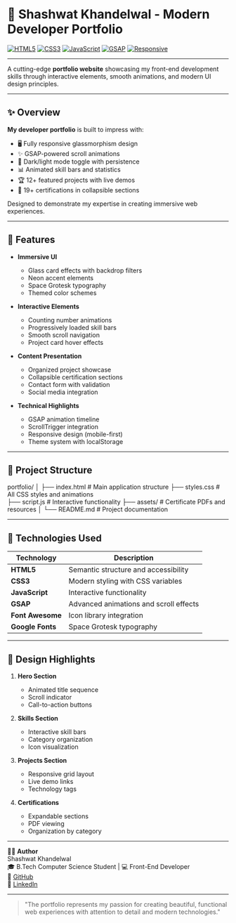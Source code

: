 # 🚀 Shashwat Khandelwal - Modern Developer Portfolio

[![HTML5](https://img.shields.io/badge/HTML5-E34F26?style=for-the-badge&logo=html5&logoColor=white)](#)
[![CSS3](https://img.shields.io/badge/CSS3-1572B6?style=for-the-badge&logo=css3&logoColor=white)](#)
[![JavaScript](https://img.shields.io/badge/JavaScript-F7DF1E?style=for-the-badge&logo=javascript&logoColor=black)](#)
[![GSAP](https://img.shields.io/badge/GSAP-88CE02?style=for-the-badge&logo=greensock&logoColor=white)](#)
[![Responsive](https://img.shields.io/badge/Responsive-Design-00C896?style=for-the-badge)](#)


---

A cutting-edge **portfolio website** showcasing my front-end development skills through interactive elements, smooth animations, and modern UI design principles.

---

## ✨ Overview

**My developer portfolio** is built to impress with:

- 🖥️ Fully responsive glassmorphism design
- ✨ GSAP-powered scroll animations
- 🌙 Dark/light mode toggle with persistence
- 📊 Animated skill bars and statistics
- 🏆 12+ featured projects with live demos
- 📜 19+ certifications in collapsible sections

Designed to demonstrate my expertise in creating immersive web experiences.

---

## 🔧 Features

- **Immersive UI**
  - Glass card effects with backdrop filters
  - Neon accent elements
  - Space Grotesk typography
  - Themed color schemes

- **Interactive Elements**
  - Counting number animations
  - Progressively loaded skill bars
  - Smooth scroll navigation
  - Project card hover effects

- **Content Presentation**
  - Organized project showcase
  - Collapsible certification sections
  - Contact form with validation
  - Social media integration

- **Technical Highlights**
  - GSAP animation timeline
  - ScrollTrigger integration
  - Responsive design (mobile-first)
  - Theme system with localStorage

---

## 📁 Project Structure

portfolio/
│
├── index.html       # Main application structure
├── styles.css       # All CSS styles and animations  
├── script.js        # Interactive functionality
├── assets/          # Certificate PDFs and resources
│
└── README.md        # Project documentation

---

## 🧠 Technologies Used

| Technology        | Description                                |
|-------------------|--------------------------------------------|
| **HTML5**         | Semantic structure and accessibility      |
| **CSS3**          | Modern styling with CSS variables         |
| **JavaScript**    | Interactive functionality                |
| **GSAP**          | Advanced animations and scroll effects   |
| **Font Awesome**  | Icon library integration                 |
| **Google Fonts**  | Space Grotesk typography                |

---

## 🎨 Design Highlights

1. **Hero Section**
   - Animated title sequence
   - Scroll indicator
   - Call-to-action buttons

2. **Skills Section**
   - Interactive skill bars
   - Category organization
   - Icon visualization

3. **Projects Section**
   - Responsive grid layout
   - Live demo links
   - Technology tags

4. **Certifications**
   - Expandable sections
   - PDF viewing
   - Organization by category

---

🧑‍💻 **Author**  
Shashwat Khandelwal  
🎓 B.Tech Computer Science Student | 💻 Front-End Developer  
🔗 [GitHub](https://github.com/SHASHWAT13244)  
🔗 [LinkedIn](https://www.linkedin.com/in/shashwat-khandelwal-a0564532b/)  


---

> "The portfolio represents my passion for creating beautiful, functional web experiences with attention to detail and modern technologies."
